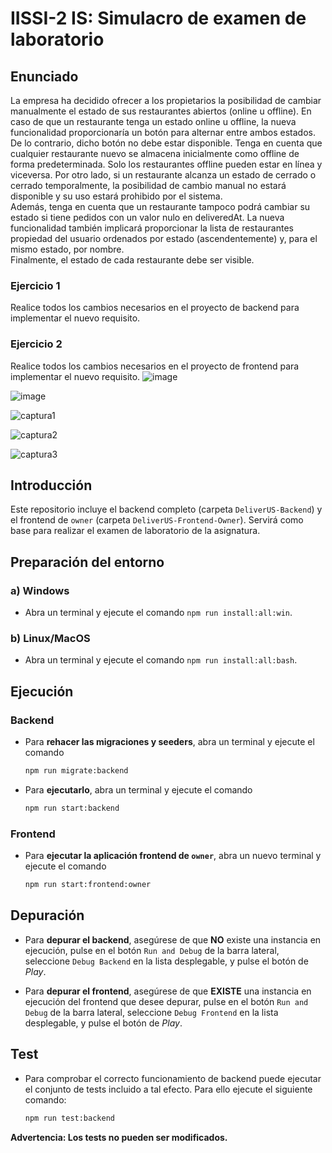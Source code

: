# IISSI-2 IS: Simulacro de examen de laboratorio

## Enunciado

La empresa ha decidido ofrecer a los propietarios la posibilidad de cambiar manualmente el estado 
de sus restaurantes abiertos (online u offline). En caso de que un restaurante tenga un 
estado online u offline, la nueva funcionalidad proporcionaría un botón para alternar entre ambos 
estados. De lo contrario, dicho botón no debe estar disponible. 
Tenga en cuenta que cualquier restaurante nuevo se almacena inicialmente como offline de forma 
predeterminada. Solo los restaurantes offline pueden estar en línea y viceversa. Por otro lado, si un 
restaurante alcanza un estado de cerrado o cerrado temporalmente, la posibilidad de cambio manual 
no estará disponible y su uso estará prohibido por el sistema.  
Además, tenga en cuenta que un restaurante tampoco podrá cambiar su estado si tiene pedidos 
con un valor nulo en deliveredAt. 
La nueva funcionalidad también implicará proporcionar la lista de restaurantes propiedad del 
usuario ordenados por estado (ascendentemente) y, para el mismo estado, por nombre.  
Finalmente, el estado de cada restaurante debe ser visible.

### Ejercicio 1

Realice todos los cambios necesarios en el proyecto de backend para implementar el nuevo requisito.

### Ejercicio 2

Realice todos los cambios necesarios en el proyecto de frontend para implementar el nuevo requisito.
![image](https://github.com/Cristinafernandezchica/Simulacro-Examen-Apertura-Restaurante/assets/114416600/639f956b-613c-4102-a298-56f03ea707a3)

![image](https://github.com/Cristinafernandezchica/Simulacro-Examen-Apertura-Restaurante/assets/114416600/a6c90ded-3140-4aa1-b4d8-fc59552d09f5)


![captura1](https://user-images.githubusercontent.com/19324988/235651836-d57d9c7e-4b8d-46a2-9154-b414a7abf702.png)

![captura2](https://user-images.githubusercontent.com/19324988/235651849-4d03c7d9-f332-4952-8cbc-9fa5db4f97fb.png)

![captura3](https://user-images.githubusercontent.com/19324988/235651853-e1d13916-4f47-4e17-97e0-5696b647bee7.png)

## Introducción

Este repositorio incluye el backend completo (carpeta `DeliverUS-Backend`) y el frontend de `owner` (carpeta `DeliverUS-Frontend-Owner`). Servirá como base para realizar el examen de laboratorio de la asignatura.

## Preparación del entorno

### a) Windows

* Abra un terminal y ejecute el comando `npm run install:all:win`.

### b) Linux/MacOS

* Abra un terminal y ejecute el comando `npm run install:all:bash`.

## Ejecución

### Backend

* Para **rehacer las migraciones y seeders**, abra un terminal y ejecute el comando

    ```Bash
    npm run migrate:backend
    ```

* Para **ejecutarlo**, abra un terminal y ejecute el comando

    ```Bash
    npm run start:backend
    ```

### Frontend

* Para **ejecutar la aplicación frontend de `owner`**, abra un nuevo terminal y ejecute el comando

    ```Bash
    npm run start:frontend:owner
    ```

## Depuración

* Para **depurar el backend**, asegúrese de que **NO** existe una instancia en ejecución, pulse en el botón `Run and Debug` de la barra lateral, seleccione `Debug Backend` en la lista desplegable, y pulse el botón de *Play*.

* Para **depurar el frontend**, asegúrese de que **EXISTE** una instancia en ejecución del frontend que desee depurar, pulse en el botón `Run and Debug` de la barra lateral, seleccione `Debug Frontend` en la lista desplegable, y pulse el botón de *Play*.

## Test

* Para comprobar el correcto funcionamiento de backend puede ejecutar el conjunto de tests incluido a tal efecto. Para ello ejecute el siguiente comando:

    ```Bash
    npm run test:backend
    ```
**Advertencia: Los tests no pueden ser modificados.**
